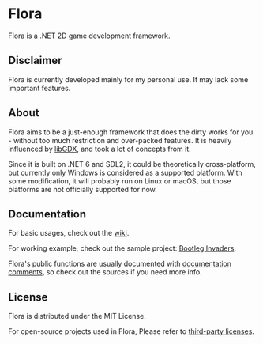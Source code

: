 # Flora
Flora is a .NET 2D game development framework.

## Disclaimer
Flora is currently developed mainly for my personal use. It may lack some important features.

## About
Flora aims to be a just-enough framework that does the dirty works for you - without too much restriction and over-packed features. It is heavily influenced by [libGDX](https://github.com/libgdx/libgdx/), and took a lot of concepts from it.

Since it is built on .NET 6 and SDL2, it could be theoretically cross-platform, but currently only Windows is considered as a supported platform. With some modification, it will probably run on Linux or macOS, but those platforms are not officially supported for now.

## Documentation
For basic usages, check out the [wiki](https://github.com/sinusinu/Flora/wiki).

For working example, check out the sample project: [Bootleg Invaders](https://github.com/sinusinu/BootlegInvaders).

Flora's public functions are usually documented with [documentation comments](https://docs.microsoft.com/en-us/dotnet/csharp/language-reference/language-specification/documentation-comments), so check out the sources if you need more info.

## License
Flora is distributed under the MIT License.

For open-source projects used in Flora, Please refer to [third-party licenses](https://github.com/sinusinu/Flora/blob/main/LICENSE-THIRDPARTY).
